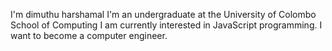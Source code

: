 I'm dimuthu harshamal 
I'm an undergraduate at the University of Colombo School of Computing
I am currently interested in JavaScript programming.
I want to become a computer engineer.

